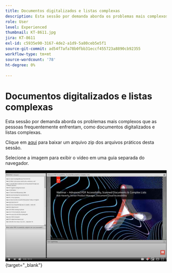 ```yaml
---
title: Documentos digitalizados e listas complexas
description: Esta sessão por demanda aborda os problemas mais complexos que as pessoas frequentemente enfrentam, como documentos digitalizados e listas complexas
role: User
level: Experienced
thumbnail: KT-8611.jpg
jira: KT-8611
exl-id: c5935e90-3167-4de2-a1d9-5a80ceb5e5f1
source-git-commit: ad54f7afa78b0fbb31eccf455723a8890cb92355
workflow-type: tm+mt
source-wordcount: '78'
ht-degree: 0%

---
```


# Documentos digitalizados e listas complexas

Esta sessão por demanda aborda os problemas mais complexos que as pessoas frequentemente enfrentam, como documentos digitalizados e listas complexas.

Clique em [aqui](../assets/accessibilitysession4.zip) para baixar um arquivo zip dos arquivos práticos desta sessão.

Selecione a imagem para exibir o vídeo em uma guia separada do navegador.

[![Vídeo da sessão 4](../assets/Accessibilitysession4_YT.png)](https://youtu.be/RuBk6DqJBFc){target="_blank"}
